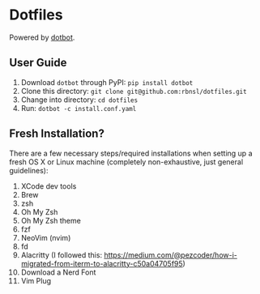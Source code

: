# Dotfiles

Powered by [dotbot](https://github.com/anishathalye/dotbot).

## User Guide

1. Download `dotbot` through PyPI: `pip install dotbot`
2. Clone this directory: `git clone git@github.com:rbnsl/dotfiles.git`
3. Change into directory: `cd dotfiles`
4. Run: `dotbot -c install.conf.yaml`

## Fresh Installation?

There are a few necessary steps/required installations when setting up a fresh OS X or Linux machine (completely non-exhaustive, just general guidelines):

1. XCode dev tools
2. Brew
3. zsh
4. Oh My Zsh
5. Oh My Zsh theme
6. fzf
7. NeoVim (nvim)
8. fd
9. Alacritty (I followed this: https://medium.com/@pezcoder/how-i-migrated-from-iterm-to-alacritty-c50a04705f95)
10. Download a Nerd Font
11. Vim Plug
